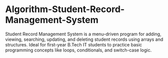 # Algorithm-Student-Record-Management-System
Student Record Management System is a menu-driven program for adding, viewing, searching, updating, and deleting student records using arrays and structures. Ideal for first-year B.Tech IT students to practice basic programming concepts like loops, conditionals, and switch-case logic.
